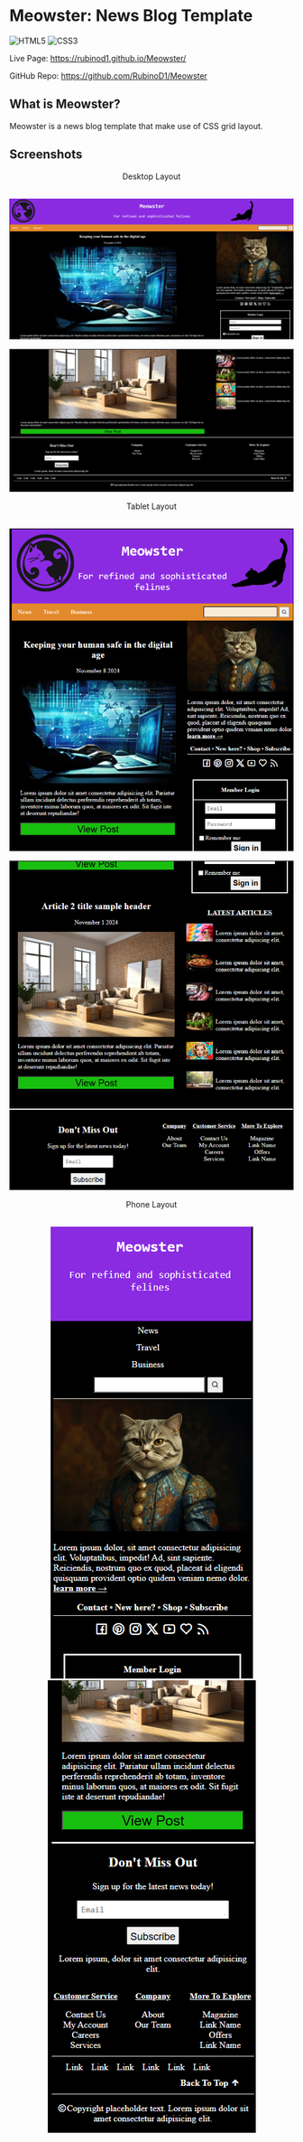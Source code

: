 # Meowster: News Blog Template 
![HTML5](https://img.shields.io/badge/html5-%23E34F26.svg?style=for-the-badge&logo=html5&logoColor=white) ![CSS3](https://img.shields.io/badge/css3-%231572B6.svg?style=for-the-badge&logo=css3&logoColor=white) 

Live Page: https://rubinod1.github.io/Meowster/

GitHub Repo: https://github.com/RubinoD1/Meowster

## What is Meowster? 

Meowster is a news blog template that make use of CSS grid layout. 


## Screenshots
<div align="center">
Desktop Layout
</div>
<br>

![Desktop](./assets/images/screenshots/Desktop-1.png)

![Desktop](./assets/images/screenshots/Desktop-2.png)

<div align="center">
Tablet Layout
</div>
<br>
    
![Tablet](./assets/images/screenshots/Tablet-1.png)

![Tablet](./assets/images/screenshots/Tablet-2.png)

<div align="center">
Phone Layout
</div>
<br>

<p align="center">
  <img src="./assets/images/screenshots/Phone-1.png" />
  <img src="./assets/images/screenshots/Phone-2.png" />
</p>



